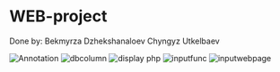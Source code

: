 # WEB-project
Done by: Bekmyrza Dzhekshanaloev
         Chyngyz Utkelbaev


![Annotation](https://user-images.githubusercontent.com/74038682/149458610-ad797674-29a3-450b-a836-df90613d3d79.png)
![dbcolumn](https://user-images.githubusercontent.com/74038682/149458632-4e4a2660-859a-4282-a509-02de1e415501.png)
![display php](https://user-images.githubusercontent.com/74038682/149458642-068fefb4-2c47-426a-a1a3-382cc2261c86.png)
![inputfunc](https://user-images.githubusercontent.com/74038682/149458644-44cc152b-9621-4e3c-8b3e-bc5e58171308.png)
![inputwebpage](https://user-images.githubusercontent.com/74038682/149458645-6714f648-d07d-4f2d-b903-e01877c8d456.png)
